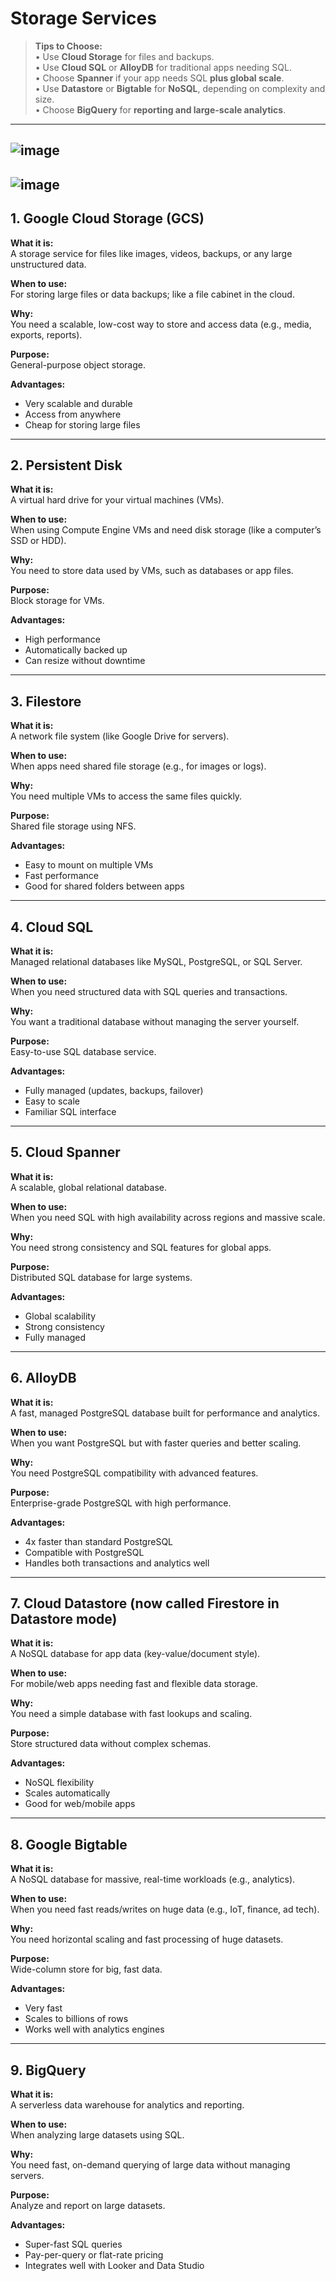 #  Storage Services

> **Tips to Choose:**  
> • Use **Cloud Storage** for files and backups.  
> • Use **Cloud SQL** or **AlloyDB** for traditional apps needing SQL.  
> • Choose **Spanner** if your app needs SQL **plus global scale**.  
> • Use **Datastore** or **Bigtable** for **NoSQL**, depending on complexity and size.  
> • Choose **BigQuery** for **reporting and large-scale analytics**.


---
 ![image](https://github.com/user-attachments/assets/6c904c7b-1eef-4478-9a7a-dce3cc65b9a3)
---
![image](https://github.com/user-attachments/assets/f6127412-eaba-480e-8b43-bbc9515e6802)
--- 
## 1. Google Cloud Storage (GCS)

**What it is:**  
A storage service for files like images, videos, backups, or any large unstructured data.

**When to use:**  
For storing large files or data backups; like a file cabinet in the cloud.

**Why:**  
You need a scalable, low-cost way to store and access data (e.g., media, exports, reports).

**Purpose:**  
General-purpose object storage.

**Advantages:**  
- Very scalable and durable  
- Access from anywhere  
- Cheap for storing large files  

---

## 2. Persistent Disk

**What it is:**  
A virtual hard drive for your virtual machines (VMs).

**When to use:**  
When using Compute Engine VMs and need disk storage (like a computer’s SSD or HDD).

**Why:**  
You need to store data used by VMs, such as databases or app files.

**Purpose:**  
Block storage for VMs.

**Advantages:**  
- High performance  
- Automatically backed up  
- Can resize without downtime  

---

## 3. Filestore

**What it is:**  
A network file system (like Google Drive for servers).

**When to use:**  
When apps need shared file storage (e.g., for images or logs).

**Why:**  
You need multiple VMs to access the same files quickly.

**Purpose:**  
Shared file storage using NFS.

**Advantages:**  
- Easy to mount on multiple VMs  
- Fast performance  
- Good for shared folders between apps  

---

## 4. Cloud SQL

**What it is:**  
Managed relational databases like MySQL, PostgreSQL, or SQL Server.

**When to use:**  
When you need structured data with SQL queries and transactions.

**Why:**  
You want a traditional database without managing the server yourself.

**Purpose:**  
Easy-to-use SQL database service.

**Advantages:**  
- Fully managed (updates, backups, failover)  
- Easy to scale  
- Familiar SQL interface  

---

## 5. Cloud Spanner

**What it is:**  
A scalable, global relational database.

**When to use:**  
When you need SQL with high availability across regions and massive scale.

**Why:**  
You need strong consistency and SQL features for global apps.

**Purpose:**  
Distributed SQL database for large systems.

**Advantages:**  
- Global scalability  
- Strong consistency  
- Fully managed  

---

## 6. AlloyDB

**What it is:**  
A fast, managed PostgreSQL database built for performance and analytics.

**When to use:**  
When you want PostgreSQL but with faster queries and better scaling.

**Why:**  
You need PostgreSQL compatibility with advanced features.

**Purpose:**  
Enterprise-grade PostgreSQL with high performance.

**Advantages:**  
- 4x faster than standard PostgreSQL  
- Compatible with PostgreSQL  
- Handles both transactions and analytics well  

---

## 7. Cloud Datastore (now called Firestore in Datastore mode)

**What it is:**  
A NoSQL database for app data (key-value/document style).

**When to use:**  
For mobile/web apps needing fast and flexible data storage.

**Why:**  
You need a simple database with fast lookups and scaling.

**Purpose:**  
Store structured data without complex schemas.

**Advantages:**  
- NoSQL flexibility  
- Scales automatically  
- Good for web/mobile apps  

---

## 8. Google Bigtable

**What it is:**  
A NoSQL database for massive, real-time workloads (e.g., analytics).

**When to use:**  
When you need fast reads/writes on huge data (e.g., IoT, finance, ad tech).

**Why:**  
You need horizontal scaling and fast processing of huge datasets.

**Purpose:**  
Wide-column store for big, fast data.

**Advantages:**  
- Very fast  
- Scales to billions of rows  
- Works well with analytics engines  

---

## 9. BigQuery

**What it is:**  
A serverless data warehouse for analytics and reporting.

**When to use:**  
When analyzing large datasets using SQL.

**Why:**  
You need fast, on-demand querying of large data without managing servers.

**Purpose:**  
Analyze and report on large datasets.

**Advantages:**  
- Super-fast SQL queries  
- Pay-per-query or flat-rate pricing  
- Integrates well with Looker and Data Studio  
